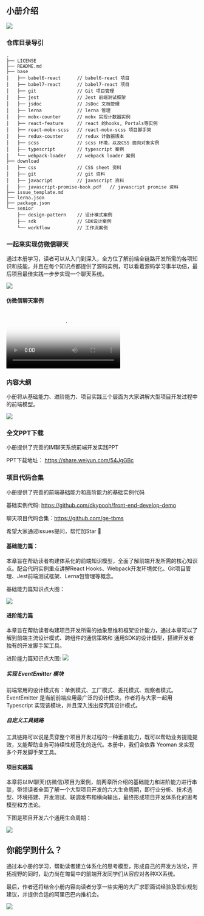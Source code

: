 ## 小册介绍

![](https://user-gold-cdn.xitu.io/2019/5/28/16afa1fcc4da6a40?w=3248&h=1246&f=png&s=595966)

### 仓库目录导引

```
.
├── LICENSE
├── README.md
├── base                        
│   ├── babel6-react      // babel6-react 项目
│   ├── babel7-react      // babel7-react 项目
│   ├── git               // Git 项目管理
│   ├── jest              // Jest 前端测试框架
│   ├── jsdoc             // JsDoc 文档管理
│   ├── lerna             // lerna 管理
│   ├── mobx-counter      // mobx 实现计数器实例
│   ├── react-feature     // react 的hooks, Portals等实例
│   ├── react-mobx-scss   // react-mobx-scss 项目脚手架
│   ├── redux-counter     // redux 计数器版本
│   ├── scss              // scss 环境，以及CSS 面向对象实例
│   ├── typescript        // typescript 案例
│   └── webpack-loader    // webpack loader 案例
├── download
│   ├── css               // CSS sheet 资料
│   ├── git               // git 资料
│   ├── javacript         // javascript 资料
│   ├── javascript-promise-book.pdf   // javascript promise 资料
├── issue_template.md
├── lerna.json
├── package.json
└── senior
    ├── design-pattern    // 设计模式案例
    ├── sdk               // SDK设计案例
    └── workflow          // 工作流案例
```

### 一起来实现仿微信聊天
通过本册学习，读者可以从入门到深入，全方位了解前端全链路开发所需的各项知识和技能，并且在每个知识点都提供了源码实例，可以看着源码学习事半功倍，最后项目最佳实践一步步实现一个聊天系统。

![](https://user-gold-cdn.xitu.io/2019/3/11/16968712ebc59189?w=1870&h=1037&f=png&s=30629)

#### 仿微信聊天案例
<video src="https://user-gold-cdn.xitu.io/2019/3/11/169686f66c4ee271" preload="auto" poster="https://img.alicdn.com/tfs/TB1.E8zLxTpK1RjSZR0XXbEwXXa-686-570.png" controls=""></video>


### 内容大纲 
小册将从基础能力、进阶能力、项目实践三个层面为大家讲解大型项目开发过程中的前端模型。

![](https://user-gold-cdn.xitu.io/2019/2/15/168f01a09775564b?w=1874&h=1098&f=png&s=231078)

### 全文PPT下载

小册提供了完善的IM聊天系统前端开发实践PPT

PPT下载地址：
https://share.weiyun.com/54JgGBc

### 项目代码合集
小册提供了完善的前端基础能力和高阶能力的基础实例代码

基础实例代码: https://github.com/dkypooh/front-end-develop-demo

聊天项目代码合集：https://github.com/ge-tbms

希望大家通过issues提问，帮忙加Star 🙏


#### 基础能力篇：

本章旨在帮助读者构建体系化的前端知识模型，全面了解前端开发所需的核心知识点。配合代码实例重点讲解React Hooks、Webpack开发环境优化、Git项目管理、Jest前端测试框架、Lerna包管理等概念。

基础能力篇知识点大图：

![](https://user-gold-cdn.xitu.io/2019/2/15/168ef583ac76baef?w=1763&h=626&f=png&s=102917)

#### 进阶能力篇
本章旨在帮助读者构建项目开发所需的抽象思维和框架设计能力，通过本章可以了解到前端主流设计模式、跨组件的通信策略和
通用SDK的设计模型，搭建开发者独有的开发脚手架工具。


进阶能力篇知识点大图:
![](https://user-gold-cdn.xitu.io/2019/2/15/168effd661702f7a?w=1930&h=815&f=png&s=137276)

##### 实现 EventEmitter 模块
前端常用的设计模式有：单例模式、工厂模式、委托模式、观察者模式。EventEmitter 是当前前端应用最广泛的设计模块。作者将与大家一起用 Typescript 实现该模块，并且深入浅出探究其设计模式。


##### 自定义工具链路
工具链路可以说是贯穿整个项目开发过程的一种垂直能力，既可以帮助业务提能提效，又能帮助业务可持续性规范化的迭代。本册中，我们会依靠 Yeoman 来实现多个开发脚手架工具。


#### 项目实践篇

本章将以IM聊天(仿微信)项目为案例，前两章所介绍的基础能力和进阶能力进行串联，带领读者全面了解一个大型项目开发的六大生命周期，即行业分析、技术选型、环境搭建、开发测试、联调发布和横向输出，最终形成项目开发体系化的思考模型和方法论。

下图是项目开发六个通用生命周期：

![](https://user-gold-cdn.xitu.io/2019/2/14/168eba75c8132ba3?w=2414&h=899&f=png&s=120804)



## 你能学到什么？

通过本小册的学习，帮助读者建立体系化的思考模型，形成自己的开发方法论，开拓视野的同时，助力尚在匍匐中的前端开发同学们从容应对各种XX系统。

最后，作者还将结合小册内容向读者分享一些实用的大厂求职面试经验及职业规划建议，并提供合适的阿里巴巴内推机会。



![](https://user-gold-cdn.xitu.io/2019/5/26/16af4721447468fe?w=1421&h=859&f=png&s=17171)